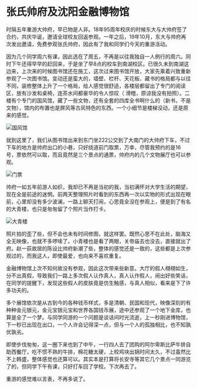 # 张氏帅府及沈阳金融博物馆


时隔五年重游大帅府，早已物是人非。18年95周年校庆的时候东大与大帅府签了合约，共庆华诞，邀请全球校友回返参观。一年之后，19年10月，东大与帅府再次发出邀请，免费参观张氏帅府，因此有了我和同学们今天的重游活动。

因为几个同学周六有课，因此选在了周五，不再是以往我独自一人例行的周六。同时下午还得早早的赶回来，于是坐了早8点的校车到南湖校区。已很久未到南湖这边来，上次来的时候图书馆还在施工，这次过来图书馆开放，大家先乘着兴致重新参观了一次图书馆。变动还是蛮大的，墙壁、栏杆、天花板、藏书的格局都与以往不同，装修整体上升了一个格局，给人感觉很舒适，各楼层都留出了专门的阅读区，放有沙发和桌椅，连茶水间都豪华的令人惊叹（ 滑稽，原谅我没有拍照）。二楼有个专门的国风馆，藏了一些文物，还有全套的四库全书啊什么的（新书，不是文物），馆内的布置也是屏风等古风特色的东西。一个小细节是楼梯没动，还是原来的感觉。

![国风馆](https://user-images.githubusercontent.com/26682846/67079795-631a5700-f1c6-11e9-8236-89a4958613f4.jpg)

就到这里了，我们从图书馆出来到东门坐222公交到了大南门的大帅府下车，不过下车的地方是帅府出口的小巷，只好绕道前门取票，万幸，尽管我预约的是16号，票依然可以取，而且竟然是三个景点的通票，帅府内的几个文物展厅也可以参观。

![门票](https://user-images.githubusercontent.com/26682846/67080136-2438d100-f1c7-11e9-9f65-da6586c08d12.jpg)

帅府一如五年前游人如织，我却已不再是当初的我，当初满怀对大学生活的期望，现在全是前途的迷惘。前两天整理照片时看到的东西再一次以实物的形式出现在眼前，心里却没有多少波澜，一路上聊天打闹，心思竟全没在参观上，便是到了有名的大青楼，也只是匆匆留了个照片当作打卡。

![大青楼](https://user-images.githubusercontent.com/26682846/67079940-b7253b80-f1c6-11e9-9af0-9240134dcf5d.jpg)

照片拍的歪了些，但不会也未有时间修图，就这样罢。既然心思不在此处，脑海又全无映像，也就不多啰嗦了。小青楼也是看了两眼，关帝庙去也没去，直接就出了府。赵一荻故居的陈设比帅府新潮了些，整体的感觉还是一致的，这些都是上次参观过的，而我这人，即使最爱，也向来不喜欢重复。

金融博物馆上次不知何故没有参观，因此这次带来些新意。大厅的假人栩栩如生，分不出真假，导致我们一路上多次假人认作真人，真人认作假人，闹出好些笑话，在同学的提醒下，发现这些假人的皮肤竟是仿生触感，与真人相似，看来是下了许多功夫的。

多个展馆依次是从古到今的各种钱币样式，多是清朝、民国和现代，映像深刻的有种种金元银元，金元宝银元宝和世界各国钱币展，途中还参观了一个地下金库，也算是全了一个梦。与同学同游的一个问题是谈话间时光流逝，上一秒刚进博物馆，下一秒已出现在出口，一个人许会记得深一点，但与一个人的孤独相比，也不知孰优孰劣。

即使步伐匆匆，这一圈下来也到了中午，一行四人去了团购的阿尔卑斯比萨牛排自助西餐厅，吃不惯不熟的牛排，棉花糖太硬，上校鸡块出锅时间太久，不过虽然比不上韩盛，整体感觉也还算可以。其实本是打算将长安寺等其它几个景点一同游览了的，但同学下午有课，只好打车回了学校。下次再去了。

重游的感觉难以言表，不再多说了。
